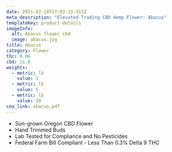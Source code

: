 ```yaml
---
date: 2021-02-18T17:03:13.311Z
meta_description: "Elevated Trading CBD Hemp Flower: Abacus"
templateKey: product-details
imageInfo: 
  alt: Abacus flower cbd
  image: abacus.jpg
title: Abacus
category: Flower
thc: 0.06
cbd: 11.8
weights:
  - metric: lb
    value: 1
  - metric: lb
    value: 5
  - metric: lb
    value: 20
coa_link: abacus.pdf
---
```



* Sun-grown Oregon CBD Flower
* Hand Trimmed Buds
* Lab Tested for Compliance and No Pesticides
* Federal Farm Bill Compliant - Less Than 0.3% Delta 9 THC